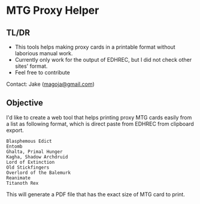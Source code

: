 # MTG Proxy Helper

## TL/DR

- This tools helps making proxy cards in a printable format without laborious manual work.
- Currently only work for the output of EDHREC, but I did not check other sites' format.
- Feel free to contribute

Contact: Jake (magoja@gmail.com)

## Objective

I'd like to create a web tool that helps printing proxy MTG cards easily from a list as following format, which is direct paste from EDHREC from clipboard export.

```
Blasphemous Edict
Entomb
Ghalta, Primal Hunger
Kagha, Shadow Archdruid
Lord of Extinction
Old Stickfingers
Overlord of the Balemurk
Reanimate
Titanoth Rex
```

This will generate a PDF file that has the exact size of MTG card to print.


